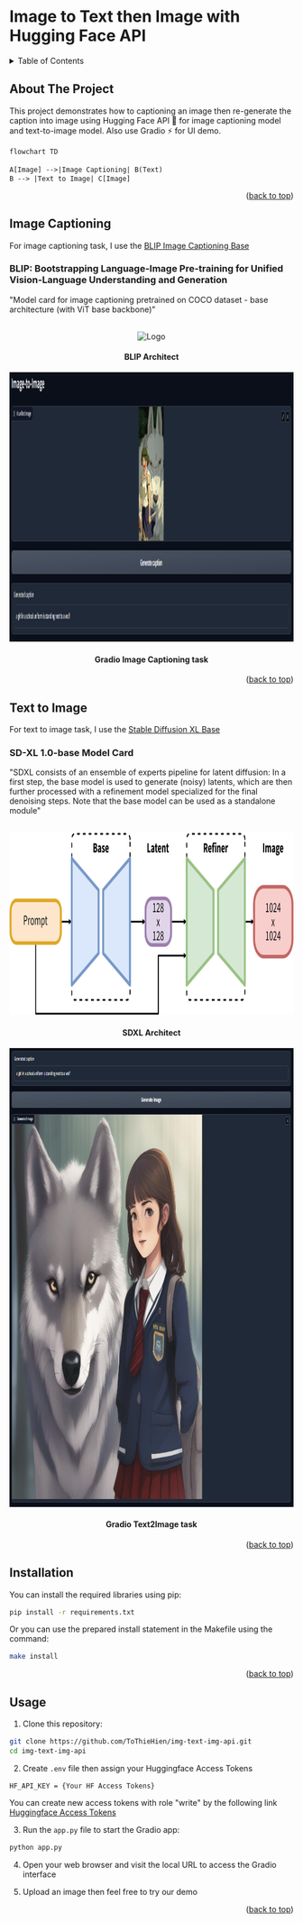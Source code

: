 # Image to Text then Image with Hugging Face API
<a name="readme-top"></a>
<!-- TABLE OF CONTENTS -->
<details>
  <summary>Table of Contents</summary>
  <ol>
    <li><a href="#about-the-project">About The Project</a>
    <li><a href="#image-captioning">Image Captioning</a>
    <li><a href="#text-to-image">Text to Image</a>
    <li><a href="#installation">Installation</a>
    <li><a href="#usage">Usage</a></li>
  </ol>
</details>

<!-- ABOUT THE PROJECT -->
## About The Project

This project demonstrates how to captioning an image then re-generate the caption into image using Hugging Face API 🤗 for image captioning model and text-to-image model. Also use Gradio ⚡ for UI demo.

```mermaid
flowchart TD

A[Image] -->|Image Captioning| B(Text)
B --> |Text to Image| C[Image]
```

<p align="right">(<a href="#readme-top">back to top</a>)</p>



<!-- IMAGE CAPTIONING -->
## Image Captioning

For image captioning task, I use the [BLIP Image Captioning Base](https://huggingface.co/Salesforce/blip-image-captioning-base)

### BLIP: Bootstrapping Language-Image Pre-training for Unified Vision-Language Understanding and Generation
"Model card for image captioning pretrained on COCO dataset - base architecture (with ViT base backbone)"

<br />
<div align="center">
  <a>
    <img src="images/BLIP.gif" alt="Logo" width="440" height="300">
  </a>
  <h4 align="center">BLIP Architect</h4>

  <a>
    <img src="images/img-to-text.png" alt="Logo" width="1528" height="478">
  </a>
  <h4 align="center">Gradio Image Captioning task</h4>
</div>

<p align="right">(<a href="#readme-top">back to top</a>)</p>



<!-- TEXT TO IMAGE -->
## Text to Image

For text to image task, I use the [Stable Diffusion XL Base](https://huggingface.co/stabilityai/stable-diffusion-xl-base-1.0)

### SD-XL 1.0-base Model Card
"SDXL consists of an ensemble of experts pipeline for latent diffusion: In a first step, the base model is used to generate (noisy) latents, which are then further processed with a refinement model specialized for the final denoising steps. Note that the base model can be used as a standalone module"

<br />
<div align="center">
  <a>
    <img src="images/SD.png" alt="Logo" width="918" height="323">
  </a>
  <h4 align="center">SDXL Architect</h4>

  <a>
    <img src="images/text-to-img.png" alt="Logo" width="1021" height="814">
  </a>
  <h4 align="center">Gradio Text2Image task</h4>
</div>

<p align="right">(<a href="#readme-top">back to top</a>)</p>

<!-- INSTALLATION -->
## Installation

You can install the required libraries using pip:

```bash
pip install -r requirements.txt
```

Or you can use the prepared install statement in the Makefile using the command:

```bash
make install
```

<p align="right">(<a href="#readme-top">back to top</a>)</p>



<!-- USAGE -->
## Usage

1. Clone this repository:

```bash
git clone https://github.com/ToThieHien/img-text-img-api.git
cd img-text-img-api
```

2. Create `.env` file then assign your Huggingface Access Tokens

```env
HF_API_KEY = {Your HF Access Tokens}
```
You can create new access tokens with role "write" by the following link
[Huggingface Access Tokens](https://huggingface.co/settings/tokens)

3. Run the `app.py` file to start the Gradio app:

```bash
python app.py
```

4. Open your web browser and visit the local URL to access the Gradio interface

5. Upload an image then feel free to try our demo

<p align="right">(<a href="#readme-top">back to top</a>)</p>

